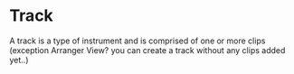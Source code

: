 # Track

A track is a type of instrument and is comprised of one or more clips (exception Arranger View? you can create a track without any clips added yet..)
